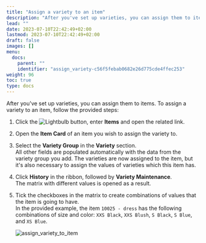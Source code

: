 ```yaml
---
title: "Assign a variety to an item"
description: "After you've set up varieties, you can assign them to items."
lead: ""
date: 2023-07-10T22:42:49+02:00
lastmod: 2023-07-10T22:42:49+02:00
draft: false
images: []
menu:
  docs:
    parent: ""
    identifier: "assign_variety-c56f5febab0682e26d775cde4ffec253"
weight: 96
toc: true
type: docs
---
```

After you've set up varieties, you can assign them to items. To assign a variety to an item, follow the provided steps:

1. Click the ![Lightbulb](Lightbulb_icon.PNG) button, enter **Items** and open the related link.   
2. Open the **Item Card** of an item you wish to assign the variety to. 
3. Select the **Variety Group** in the **Variety** section.     
   All other fields are populated automatically with the data from the variety group you add.
   The varieties are now assigned to the item, but it's also necessary to assign the values of varieties which this item has. 
4. Click **History** in the ribbon, followed by **Variety Maintenance**.     
   The matrix with different values is opened as a result. 
5. Tick the checkboxes in the matrix to create combinations of values that the item is going to have.       
   In the provided example, the item `10025 - dress` has the following combinations of size and color: `XXS Black`, `XXS Blush`, `S Black`, `S Blue`, and `XS Blue`.   

   ![assign_variety_to_item](assign_variety_to_item.png)

